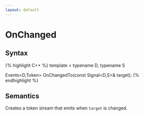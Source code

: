 ```yaml
---
layout: default
---
```

# OnChanged

## Syntax

{% highlight C++ %}
template
<
    typename D,
    typename S
>
Events<D,Token> OnChangedTo(const Signal<D,S>& target);
{% endhighlight %}

## Semantics
Creates a token stream that emits when `target` is changed.